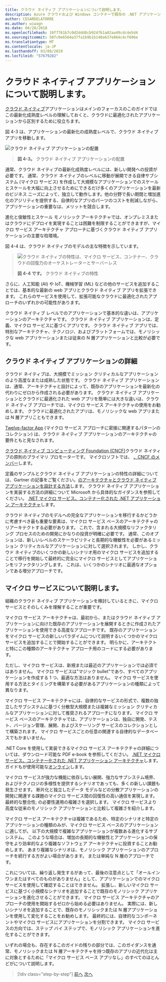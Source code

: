 ```yaml
---
title: クラウド ネイティブ アプリケーションについて説明します。
description: Azure クラウドおよび Windows コンテナーで既存の .NET アプリケーションを近代化 |クラウド ネイティブ アプリケーションについて説明します。
author: CESARDELATORRE
ms.author: wiwagn
ms.date: 04/28/2018
ms.openlocfilehash: 10f7761b7c0d2ddd8cb9247b1a02aa49cdc4e5d4
ms.sourcegitcommit: 58fc0e6564a37fa1b9b1b140a637e864c4cf696e
ms.translationtype: MT
ms.contentlocale: ja-JP
ms.lasthandoff: 03/08/2019
ms.locfileid: "57679282"
---
```

# <a name="what-about-cloud-native-applications"></a>クラウド ネイティブ アプリケーションについて説明します。

[クラウド ネイティブ](https://azure.microsoft.com/overview/cloudnative/)アプリケーションはメインのフォーカスのこのガイドではこの最新化成熟度レベルの理解しておくと、クラウドに最適化されたアプリケーションから区別するために役立ちます。

図 4-3 は、アプリケーションの最新化の成熟度レベルで、クラウド ネイティブ アプリを移動します。

![クラウド ネイティブ アプリケーションの配置](./media/image3.png)

> **図 4-3。** クラウド ネイティブ アプリケーションの配置

通常、クラウド ネイティブの最新化成熟度レベルには、新しい開発への投資が必要です。 通常、クラウド ネイティブのレベルに移動が展開できる自律サブシステム (マイクロ サービス) を作成して大規模なアプリケーションでのスケールとスケールを大幅に向上させるためにできるだけ多くのアプリケーションを最新のビジネス ニーズによって、独立して動作します。他の分野で長い期間と増加進化のアジリティを提供する、自律的なアプリのパーツのコストを削減しながら、アプリケーションの重要なは、メリットを競合します。

進化と俊敏性とスケール モノリシック アーキテクチャでは、オンプレミスまたはクラウドにデプロイを実現することは困難を制限することができますが、マイクロ サービス アーキテクチャ アプローチに基づくクラウド ネイティブ アプリケーションの主要な柱環境。

図 4-4 は、クラウド ネイティブのモデルの主な特徴を示しています。

> ![クラウド ネイティブの特性は、マイクロ サービス、コンテナー、クラウドの回復力のオーケストレーターとサーバーレス](./media/image4.png)
>
> **図 4-4 です。** クラウド ネイティブの特性

さらに、人工知能 (AI) や IoT、機械学習 (ML) などの他のサービスを追加することでは、基本的な最新の web アプリとクラウド ネイティブ アプリを拡張できます。 これらのサービスを使用して、拡張可能なクラウドに最適化されたアプローチのいずれかの可能性があります。

クラウド ネイティブ レベルでのアプリケーションで基本的な違いは、アプリケーションのアーキテクチャです。 クラウド ネイティブ アプリケーションは、定義、マイクロ サービスに基づくアプリです。 クラウド ネイティブ アプリでは、特別なアーキテクチャ、テクノロジ、およびプラットフォームでは、モノリシックな web アプリケーションまたは従来の N 層アプリケーションと比較が必要です。

## <a name="cloud-native-applications-details"></a>クラウド ネイティブ アプリケーションの詳細

クラウド ネイティブは、大規模でミッション クリティカルなアプリケーションのより高度なまたは成熟した状態です。 クラウド ネイティブ アプリケーションは、通常、アーキテクチャと設計によって、既存のアプリケーションを最新化の代わりにゼロから作成される必要があります。 クラウド ネイティブ アプリケーションとクラウドに最適化された web アプリを簡単には大きな違いは、クラウド ネイティブ アプローチでは、マイクロ サービス アーキテクチャの使用をお勧めします。 クラウドに最適化されたアプリは、モノリシックな web アプリまたは N 層アプリこともできます。

[Twelve-factor App](https://12factor.net/) (マイクロ サービス アプローチに密接に関連するパターンのコレクション) は、クラウド ネイティブ アプリケーションのアーキテクチャの要件ともと見なされます。

[クラウド ネイティブ コンピューティング Foundation (CNCF)](https://www.cncf.io/)クラウド ネイティブの原則のプライマリ プロモーターです。 マイクロソフトでは、 [、CNCF のメンバー](https://azure.microsoft.com/blog/announcing-cncf/)します。

定義のサンプルとクラウド ネイティブ アプリケーションの特性の詳細については、Gartner の記事をご覧ください。[のアーキテクチャとクラウド ネイティブ アプリケーションを設計する方法](https://www.gartner.com/doc/3181919/architect-design-cloudnative-applications)します。 クラウド ネイティブ アプリケーションを実装する方法の詳細について Microsoft から具体的なガイダンスを参照してください。 [.NET マイクロ サービス。コンテナー化された .NET アプリケーション アーキテクチャ](https://aka.ms/microservicesebook)します。

クラウド ネイティブのモデルへの完全なアプリケーションを移行するかどうかに考慮すべき最も重要な要素は、マイクロ サービス ベースのアーキテクチャのリアーキテクトする必要があります。 これで、含まれる大規模なリファクタリング プロセスのための開発にかなりの投資が明確に必要です。 通常、このオプションは、新しいレベルのスケーラビリティと長期的な機敏性を必要があるミッション クリティカルなアプリケーションに対して選択されます。 しかし、クラウド ネイティブのいくつかの新しいシナリオ用のマイクロ サービスを追加することで移行を開始して最終的に完全にマイクロ サービスとしてアプリケーションをリファクタリングします。 これは、いくつかのシナリオに最適なオプションである増分アプローチです。

## <a name="what-about-microservices"></a>マイクロ サービスについて説明します。

組織のクラウド ネイティブ アプリケーションを検討しているときに、マイクロ サービスとそのしくみを理解することが重要です。

マイクロ サービス アーキテクチャは、最初から、またはクラウド ネイティブ アプリケーションに向けた既存のアプリケーションを展開するときに作成されたアプリケーションを使用できる高度なアプローチです。 既存のアプリケーションをマイクロ サービスの新しいパラダイムについて説明するいくつかのマイクロ サービスを追加することで開始することができます。 明らかに、アーキテクトと特にこの種類のアーキテクチャ アプローチ用のコードにする必要があります。

ただし、マイクロ サービスは、新規または最近のアプリケーションでは必須ではありません。 マイクロ サービスは"マジック bullet"であり、すべてのアプリケーションを作成する 1 つ、最適な方法はありません。 マイクロ サービスを使用する方法とタイミングを構築する必要があるアプリケーションの種類によって異なります。

マイクロ サービス アーキテクチャには、自律的なサービスの形式で、複数の独立したサブシステムに基づく分散型大規模または複雑なミッション クリティカルなアプリケーションに対して推奨されるアプローチになります。 マイクロ サービス ベースのアーキテクチャでは、アプリケーションは、独自に開発、テスト、バージョン管理、展開、およびスケーリング サービスのコレクションとして構築されます。 マイクロ サービスごとの任意の関連する自律的なデータベースでもかまいません。

.NET Core を使用して実装できるマイクロ サービス アーキテクチャの詳細については、ダウンロード可能な PDF e-book を参照してください。 [.NET マイクロ サービス。コンテナー化された .NET アプリケーション アーキテクチャ](https://aka.ms/microservicesebook)します。 ガイドもが使用可能な[オンライン](../../microservices-architecture/index.md)します。

マイクロ サービスが強力な機能に依存しない展開、強力なサブシステム境界、およびテクノロジの多様性を提供するシナリオであっても、多くの新しい課題も発生させます。 断片化と独立したデータ モデルなどの分散アプリケーションの開発に関連する課題のマイクロ サービス間の回復性の高い通信を実現します。最終的な整合性; の必要性運用の複雑さを選択します。 マイクロ サービスより高度な従来のモノリシック アプリケーションと比較して複雑さを紹介します。

マイクロ サービス アーキテクチャは複雑であるため、特定のシナリオと特定のアプリケーションの種類のみが、マイクロ サービス ベースのアプリケーションに適してが。 以下の大規模で複雑なアプリケーションが複数ある進化するサブシステム。 このような場合は、増加の長期的な機敏性とアプリケーションの保守をより効率的なより複雑なソフトウェア アーキテクチャに投資することお勧めします。 あまり複雑なシナリオは、モノリシック アプリケーションのアプローチを続行する方がよい場合があります。 または単純な N 層のアプローチです。

これについては、繰り返し発生するがあって、最後の注意点として「オールインワンまたはすべてのものがありません」として、アプリケーションでのマイクロ サービスを使用して確認することはできません。 拡張し、新しいマイクロ サービスに基づく小規模なシナリオを追加することで既存のモノリシック アプリケーションを進化させることができます。 マイクロ サービス アーキテクチャのアプローチの使用を開始するゼロから始める必要はありません。 実際には、新しいシナリオを追加することで、既存のモノリシックまたは N 層アプリケーションを使用して変化することをお勧めします。 最終的には、自律的なコンポーネントやマイクロ サービスにアプリケーションを分割できます。 マイクロ サービスの方向では、ステップ バイ ステップで、モノリシック アプリケーションを進化することができます。

いずれの場合も、存在するこのガイドの残りの部分では、このガイダンスを通常、モノリシックまたは N 層アーキテクチャを持つ既存のアプリの近代化は主に対象とするために「マイクロ サービス ベース アプリなし」のすべてのほとんどがについて説明します。

> [!div class="step-by-step"]
> [前へ](microsoft-technologies-in-cloud-optimized-applications.md)
> [次へ](deploy-existing-net-apps-as-windows-containers.md)
